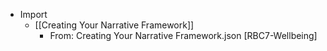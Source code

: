 - Import
    - [[Creating Your Narrative Framework]]
        - From: Creating Your Narrative Framework.json [RBC7-Wellbeing]
